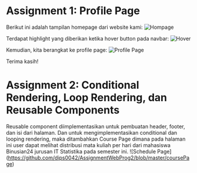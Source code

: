 # Assignment 1: Profile Page

Berikut ini adalah tampilan homepage dari website kami:
![Hompage](https://github.com/ferren11/WebProg-ProfilePage/blob/master/homepage.png)

Terdapat highlight yang diberikan ketika hover button pada navbar:
![Hover](https://github.com/ferren11/WebProg-ProfilePage/blob/master/homepage-hover.png)

Kemudian, kita berangkat ke profile page:
![Profile Page](https://github.com/ferren11/WebProg-ProfilePage/blob/master/profilepage.png)

Terima kasih!

# Assignment 2: Conditional Rendering, Loop Rendering, dan Reusable Components
Reusable component diimplementasikan untuk pembuatan header, footer, dan isi dari halaman. Dan untuk mengimplementasikan conditional dan looping rendering, maka ditambahkan Course Page dimana pada halaman ini user dapat melihat distribusi mata kuliah per hari dari mahasiswa Binusian24 jurusan IT Statistika pada semester ini. 
![Schedule Page] (https://github.com/dips0042/AssignmentWebProg2/blob/master/coursePage)
